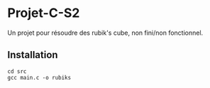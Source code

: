 # Projet-C-S2
Un projet pour résoudre des rubik's cube, non fini/non fonctionnel.

## Installation

```shell
cd src
gcc main.c -o rubiks
```
